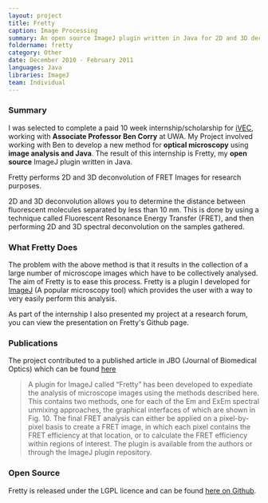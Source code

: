 ```yaml
---
layout: project
title: Fretty
caption: Image Processing
summary: An open source ImageJ plugin written in Java for 2D and 3D deconvolution of FRET images. The result of my iVEC internship
foldername: fretty
category: Other
date: December 2010 - February 2011
languages: Java
libraries: ImageJ
team: Individual
---
```


### Summary

I was selected to complete a paid 10 week internship/scholarship for [iVEC](http://www.ivec.org/), working with **Associate Professor Ben Corry** at UWA. My Project involved working with Ben to develop a new method for **optical microscopy** using **image analysis and Java**. The result of this internship is Fretty, my **open source** ImageJ plugin written in Java.

Fretty performs 2D and 3D deconvolution of FRET Images for research purposes.

2D and 3D deconvolution allows you to determine the distance between fluorescent molecules separated by less than 10 nm. This is done by using a technique called Fluorescent Resonance Energy Transfer (FRET), and then performing 2D and 3D spectral deconvolution on the samples gathered.

### What Fretty Does

The problem with the above method is that it results in the collection of a large number of microscope images which have to be collectively analysed. The aim of Fretty is to ease this process. Fretty is a plugin I developed for [ImageJ](http://rsbweb.nih.gov/ij/) (A popular microscopy tool) which provides the user with a way to very easily perform this analysis.

As part of the internship I also presented my project at a research forum, you can view the presentation on Fretty's Github page.

### Publications

The project contributed to a published article in JBO (Journal of Biomedical Optics) which can be found [here](http://biomedicaloptics.spiedigitallibrary.org/article.aspx?articleid=1654306)

> A plugin for ImageJ called “Fretty” has been developed to expediate the analysis of microscope images using the methods described here. This contains two methods, one for each of the Em and ExEm spectral unmixing approaches, the graphical interfaces of which are shown in Fig. 10. The final FRET analysis can either be applied on a pixel-by-pixel basis to create a FRET image, in which each pixel contains the FRET efficiency at that location, or to calculate the FRET efficiency within regions of interest. The plugin is available from the authors or through the ImageJ plugin repository.

### Open Source

Fretty is released under the LGPL licence and can be found [here on Github](https://github.com/Weetbix/Fretty).
